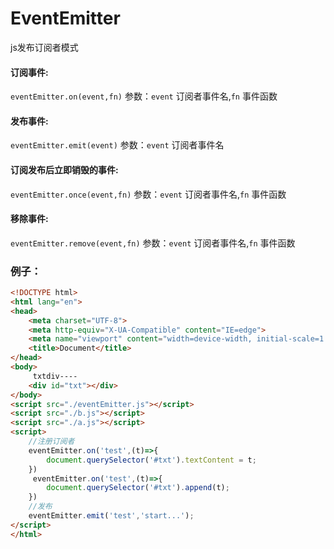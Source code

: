 # EventEmitter
js发布订阅者模式

#### 订阅事件: 

`eventEmitter.on(event,fn)` 
参数：`event` 订阅者事件名,`fn` 事件函数

#### 发布事件: 

`eventEmitter.emit(event)` 
参数：`event` 订阅者事件名


#### 订阅发布后立即销毁的事件: 

`eventEmitter.once(event,fn)` 
参数：`event` 订阅者事件名,`fn` 事件函数

#### 移除事件: 

`eventEmitter.remove(event,fn)` 
参数：`event` 订阅者事件名,`fn` 事件函数


### 例子：

```HTML
<!DOCTYPE html>
<html lang="en">
<head>
    <meta charset="UTF-8">
    <meta http-equiv="X-UA-Compatible" content="IE=edge">
    <meta name="viewport" content="width=device-width, initial-scale=1.0">
    <title>Document</title>
</head>
<body>
     txtdiv----
    <div id="txt"></div>
</body>
<script src="./eventEmitter.js"></script>
<script src="./b.js"></script>
<script src="./a.js"></script>
<script>
    //注册订阅者
    eventEmitter.on('test',(t)=>{
        document.querySelector('#txt').textContent = t;
    })
     eventEmitter.on('test',(t)=>{
        document.querySelector('#txt').append(t);
    })
    //发布
    eventEmitter.emit('test','start...');
</script>
</html>
```
